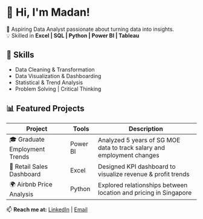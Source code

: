 # 👋 Hi, I'm Madan!
🎯 Aspiring Data Analyst passionate about turning data into insights.  
💡 Skilled in **Excel | SQL | Python | Power BI | Tableau**  

## 🧰 Skills
- Data Cleaning & Transformation  
- Data Visualization & Dashboarding  
- Statistical & Trend Analysis  
- Problem Solving | Critical Thinking  

## 📊 Featured Projects
| Project | Tools | Description |
|----------|--------|-------------|
| 🎓 Graduate Employment Trends | Power BI | Analyzed 5 years of SG MOE data to track salary and employment changes |
| 🛒 Retail Sales Dashboard | Excel | Designed KPI dashboard to visualize revenue & profit trends |
| 🌍 Airbnb Price Analysis | Python | Explored relationships between location and pricing in Singapore |

📫 **Reach me at:** [LinkedIn](#) | [Email](#)  
